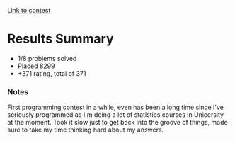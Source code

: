 [Link to contest](https://codeforces.com/contest/1612)
# Results Summary
- 1/8 problems solved
- Placed 8299
- +371 rating, total of 371


### Notes
First programming contest in a while, even has been a long time since I've seriously programmed as I'm doing a lot of statistics courses in Unicersity at the moment. Took it slow just to get back into the groove of things, made sure to take my time thinking hard about my answers.
